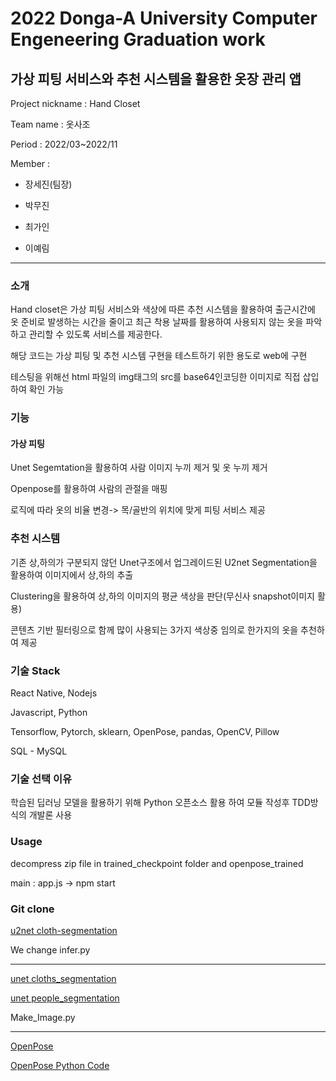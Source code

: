 # 2022 Donga-A University Computer Engeneering  Graduation work

## 가상 피팅 서비스와 추천 시스템을  활용한 옷장 관리 앱 

Project nickname : Hand Closet

Team name : 옷사조

Period : 2022/03~2022/11

Member : 

 - 장세진(팀장)

 - 박무진

 - 최가인

 - 이예림

 ---

### 소개

Hand closet은 가상 피팅 서비스와 색상에 따른 추천 시스템을 활용하여 출근시간에 옷 준비로 발생하는 시간을 줄이고 최근 착용 날짜를 활용하여 사용되지 않는 옷을 파악하고 관리할 수 있도록 서비스를 제공한다.

해당 코드는 가상 피팅 및 추천 시스템 구현을 테스트하기 위한 용도로 web에 구현

테스팅을 위해선 html 파일의 img태그의 src를 base64인코딩한 이미지로 직접 삽입하여 확인 가능

### 기능

#### 가상 피팅

Unet Segemtation을 활용하여 사람 이미지 누끼 제거 및 옷 누끼 제거

Openpose를 활용하여 사람의 관절을 매핑

로직에 따라 옷의 비율 변경-> 목/골반의 위치에 맞게 피팅 서비스 제공

### 추천 시스템

기존 상,하의가 구분되지 않던 Unet구조에서 업그레이드된 U2net Segmentation을 활용하여 이미지에서 상,하의 추출

Clustering을 활용하여 상,하의 이미지의 평균 색상을 판단(무신사 snapshot이미지 활용)

콘텐츠 기반 필터링으로 함께 많이 사용되는 3가지 색상중 임의로 한가지의 옷을 추천하여 제공

### 기술 Stack

React Native, Nodejs

Javascript, Python

Tensorflow, Pytorch, sklearn, OpenPose, pandas, OpenCV, Pillow

SQL - MySQL

### 기술 선택 이유

학습된 딥러닝 모델을 활용하기 위해 Python 오픈소스 활용 하여 모듈 작성후 TDD방식의 개발론 사용

### Usage

decompress zip file in trained_checkpoint folder and openpose_trained

main : app.js
-> npm start

### Git clone

[u2net cloth-segmentation](https://github.com/levindabhi/cloth-segmentation.git) 

We change infer.py

---

[unet cloths_segmentation](https://github.com/ternaus/cloths_segmentation)

[unet people_segmentation](https://github.com/ternaus/people_segmentation)

Make_Image.py

---

[OpenPose](https://github.com/CMU-Perceptual-Computing-Lab/openpose)

[OpenPose Python Code](https://m.blog.naver.com/rhrkdfus/221531159811)

